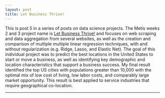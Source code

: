 ```yaml
---
layout: post
title: Let Business Thrive!
---
```


This is post 5 in a series of posts on data science projects. The Metis weeks 2 and 3 project name is [Let Business Thrive!](https://github.com/Codr99/Portfolio/blob/master/Project_Luther/LetBusinessThrive.pdf) and focuses on web scraping and data aggregation from several websites, as well as the creation and comparison of multiple multiple linear regression techniques, with and without regularization (e.g. Ridge, Lasso, and Elastic Net). The goal of this individual project was to predict the best locations in the United States to start or move a business, as well as identifying key demographic and location characteristics that support a business success.  My final result identified the top US cities with populations greater than 10,000 with the optimal mix of low cost of living, low labor costs, and comparably large market opportunity.  This result is best applied to service industries that require geographical co-location.

<hr>
